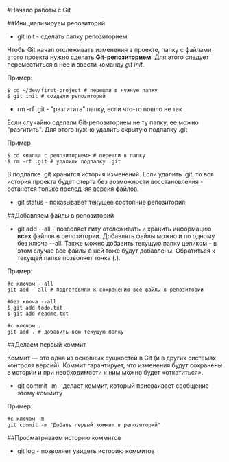 #Начало работы с Git

##Инициализируем репозиторий

* git init - сделать папку репозиторием

Чтобы Git начал отслеживать изменения в проекте, папку с файлами этого проекта нужно сделать **Git-репозиторием**. Для этого следует переместиться в нее и ввести команду *git init*.

Пример:

```
$ cd ~/dev/first-project # перешли в нужную папку
$ git init # создали репозиторий 
```
* rm -rf .git - "разгитить" папку, если что-то пошло не так

Если случайно сделали Git-репозиторием не ту папку, ее можно "разгитить". Для этого нужно удалить скрытую подпапку .git

Пример

```
$ cd <папка с репозиторием> # перешли в папку
$ rm -rf .git # удалили подпапку .git
```

В подпапке .git хранится история изменений. Если удалить .git, то вся история проекта будет стерта без возможности восстановления - останется только последняя версия файлов.

* git status - показывавет текущее состояние репозитория

##Добавляем файлы в репозиторий

* git add --all - позволяет гиту отслеживать и хранить информацию **всех** файлов в репозитории. Добавлять файлы можно и по одному без ключа --all. Также можно добавить текущую папку целиком - в этом случае все файлы в ней тоже будут добавлены. Обратиться к текущей папке позволяет точка (.).

Пример:

```
#с ключом --all
git add --all # подготовили к сохранению все файлы в репозитории

#без ключа --all
$ git add todo.txt
$ git add readme.txt

#с ключом .
git add . # добавить всю текущую папку
```

##Делаем первый коммит

Коммит — это одна из основных сущностей в Git (и в других системах контроля версий). Коммит гарантирует, что изменения будут сохранены в истории и при необходимости к ним можно будет «откатиться».

* git commit -m - делает коммит, который присваивает сообщение этому коммиту

Пример:

```
#с ключом -m
git commit -m "Добавь первый коммит в репозиторий"
```

##Просматриваем историю коммитов

* git log - позволяет увидеть историю коммитов
